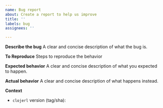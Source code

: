 ```yaml
---
name: Bug report
about: Create a report to help us improve
title: ''
labels: bug
assignees: ''

---
```


**Describe the bug**
A clear and concise description of what the bug is.

**To Reproduce**
Steps to reproduce the behavior

**Expected behavior**
A clear and concise description of what you expected to happen.

**Actual behavior**
A clear and concise description of what happens instead.

**Context**
 - `clojerl` version (tag/sha):

